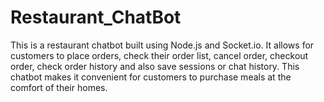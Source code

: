 # Restaurant_ChatBot
This is a restaurant chatbot built using Node.js and Socket.io. It allows for customers to place orders, check their order list, cancel order, checkout order, check order history and also save sessions or chat history. This chatbot makes it convenient for customers to purchase meals at the comfort of their homes.
